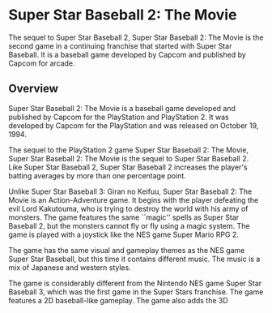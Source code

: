 # Super Star Baseball 2: The Movie

The sequel to Super Star Baseball 2, Super Star Baseball 2: The Movie is the second game in a continuing franchise that started with Super Star Baseball. It is a baseball game developed by Capcom and published by Capcom for arcade.

## Overview

Super Star Baseball 2: The Movie is a baseball game developed and published by Capcom for the PlayStation and PlayStation 2. It was developed by Capcom for the PlayStation and was released on October 19, 1994.

The sequel to the PlayStation 2 game Super Star Baseball 2: The Movie, Super Star Baseball 2: The Movie is the sequel to Super Star Baseball 2. Like Super Star Baseball 2, Super Star Baseball 2 increases the player's batting averages by more than one percentage point.

Unlike Super Star Baseball 3: Giran no Keifuu, Super Star Baseball 2: The Movie is an Action-Adventure game. It begins with the player defeating the evil Lord Kakutouma, who is trying to destroy the world with his army of monsters. The game features the same ``magic'' spells as Super Star Baseball 2, but the monsters cannot fly or fly using a magic system. The game is played with a joystick like the NES game Super Mario RPG 2.

The game has the same visual and gameplay themes as the NES game Super Star Baseball, but this time it contains different music. The music is a mix of Japanese and western styles.

The game is considerably different from the Nintendo NES game Super Star Baseball 3, which was the first game in the Super Stars franchise. The game features a 2D baseball-like gameplay. The game also adds the       3D